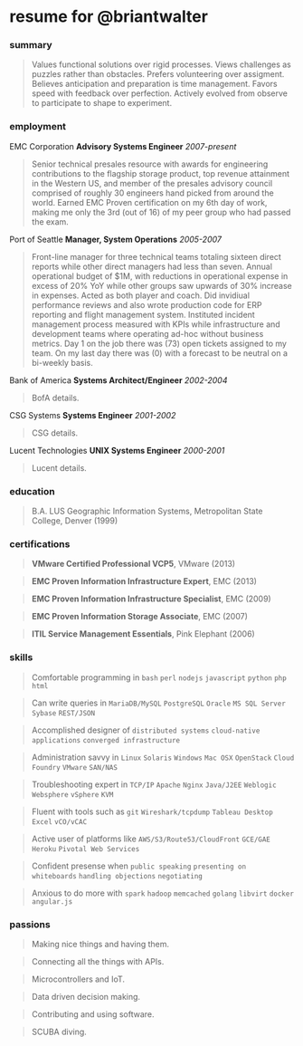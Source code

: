 # resume for @briantwalter

### summary
> Values functional solutions over rigid processes.  Views challenges as puzzles rather than obstacles.  Prefers volunteering over assigment.  Believes anticipation and preparation is time management.  Favors speed with feedback over perfection.  Actively evolved from observe to participate to shape to experiment.

### employment
EMC Corporation **Advisory Systems Engineer** *2007-present*
> Senior technical presales resource with awards for engineering contributions to the flagship storage product, top revenue attainment in the Western US, and member of the presales advisory council comprised of roughly 30 engineers hand picked from around the world.  Earned EMC Proven certification on my 6th day of work, making me only the 3rd (out of 16) of my peer group who had passed the exam.

Port of Seattle **Manager, System Operations** *2005-2007*
> Front-line manager for three technical teams totaling sixteen direct reports while other direct managers had less than seven.  Annual operational budget of $1M, with reductions in operational expense in excess of 20% YoY while other groups saw upwards of 30% increase in expenses.  Acted as both player and coach.  Did invidiual performance reviews and also wrote production code for ERP reporting and flight management system.  Instituted incident management process measured with KPIs while infrastructure and development teams where operating ad-hoc without business metrics.  Day 1 on the job there was (73) open tickets assigned to my team.  On my last day there was (0) with a forecast to be neutral on a bi-weekly basis.

Bank of America **Systems Architect/Engineer** *2002-2004*
> BofA details.

CSG Systems **Systems Engineer** *2001-2002*
> CSG details.

Lucent Technologies **UNIX Systems Engineer** *2000-2001*
> Lucent details.

### education
> B.A. LUS Geographic Information Systems, Metropolitan State College, Denver (1999)

### certifications
> **VMware Certified Professional VCP5**, VMware  (2013)

> **EMC Proven Information Infrastructure Expert**, EMC (2013)

> **EMC Proven Information Infrastructure Specialist**, EMC (2009)

> **EMC Proven Information Storage Associate**, EMC (2007)

> **ITIL Service Management Essentials**, Pink Elephant (2006)

### skills
> Comfortable programming in `bash` `perl` `nodejs` `javascript` `python` `php` `html`

> Can write queries in `MariaDB/MySQL` `PostgreSQL` `Oracle` `MS SQL Server` `Sybase` `REST/JSON`

> Accomplished designer of `distributed systems` `cloud-native applications` `converged infrastructure`

> Administration savvy in `Linux` `Solaris` `Windows` `Mac OSX` `OpenStack` `Cloud Foundry` `VMware` `SAN/NAS`

> Troubleshooting expert in `TCP/IP` `Apache` `Nginx` `Java/J2EE` `Weblogic` `Websphere` `vSphere` `KVM`

> Fluent with tools such as `git` `Wireshark/tcpdump` `Tableau Desktop` `Excel` `vCO/vCAC` 

> Active user of platforms like `AWS/S3/Route53/CloudFront` `GCE/GAE` `Heroku` `Pivotal Web Services`

> Confident presense when `public speaking` `presenting on whiteboards` `handling objections` `negotiating`

> Anxious to do more with `spark` `hadoop` `memcached` `golang` `libvirt` `docker` `angular.js`

### passions
> Making nice things and having them.

> Connecting all the things with APIs.

> Microcontrollers and IoT.

> Data driven decision making.

> Contributing and using software.

> SCUBA diving.
